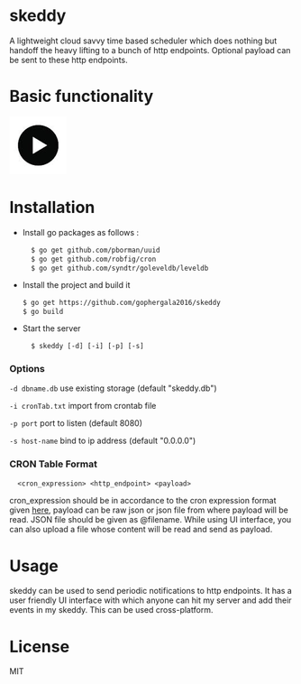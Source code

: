 # skeddy

A lightweight cloud savvy time based scheduler which does nothing but handoff the heavy lifting to a bunch of http endpoints. Optional payload can be sent to these http endpoints.

# Basic functionality

[![ScreenCast](https://github.com/gophergala2016/skeddy/blob/master/images/video.jpg)](https://github.com/gophergala2016/skeddy/blob/master/screencast/skeddy.gif)

# Installation

- Install go packages as follows :

    ```
      $ go get github.com/pborman/uuid
      $ go get github.com/robfig/cron
      $ go get github.com/syndtr/goleveldb/leveldb
    ```
- Install the project and build it

  ```
  $ go get https://github.com/gophergala2016/skeddy
  $ go build
  ```
- Start the server

  ```
    $ skeddy [-d] [-i] [-p] [-s]
  ```

### Options

  ``` -d dbname.db ```
    use existing storage (default "skeddy.db")

  ``` -i cronTab.txt ```
    import from crontab file

  ``` -p port ```
    port to listen (default 8080)

  ``` -s host-name ```
    bind to ip address (default "0.0.0.0")


### CRON Table Format

```
  <cron_expression> <http_endpoint> <payload>
```

cron_expression should be in accordance to the cron expression format given [here](https://godoc.org/github.com/robfig/cron), payload can be raw json or json file from where payload will be read. JSON file should be given as @filename. While using UI interface, you can also upload a file whose content will be read and send as payload.

# Usage

skeddy can be used to send periodic notifications to http endpoints. It has a user friendly UI interface with which anyone can hit my server and add their events in my skeddy. This can be used cross-platform.

# License

  MIT
